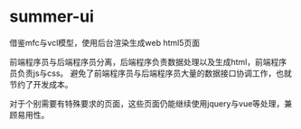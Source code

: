 # summer-ui

借鉴mfc与vcl模型，使用后台渲染生成web html5页面

前端程序员与后端程序员分离，后端程序负责数据处理以及生成html，前端程序员负责js与css。
避免了前端程序员与后端程序员大量的数据接口协调工作，也就节约了开发成本。

对于个别需要有特殊要求的页面，这些页面仍能继续使用jquery与vue等处理，兼顾易用性。